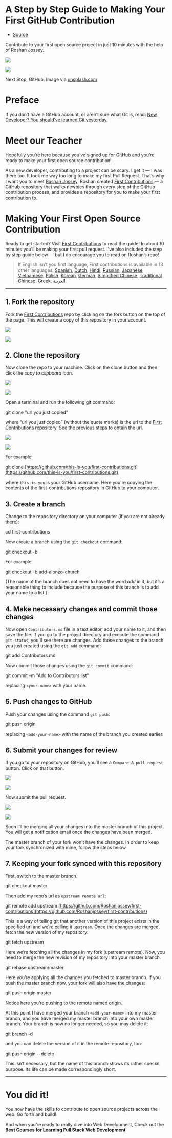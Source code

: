 A Step by Step Guide to Making Your First GitHub Contribution
==

- [Source](https://codeburst.io/a-step-by-step-guide-to-making-your-first-github-contribution-5302260a2940)

Contribute to your first open source project in just 10 minutes with the help of Roshan Jossey.

![](https://miro.medium.com/max/30/1*YZA9KJvP5YEboTTnzDRoJg.jpeg?q=20)

![](https://miro.medium.com/max/4928/1*YZA9KJvP5YEboTTnzDRoJg.jpeg)

Next Stop, GitHub. Image via  [unsplash.com](https://unsplash.com/search/one?photo=-iRRwNrwo5o)

# Preface

If you don’t have a GitHub account, or aren’t sure what Git is, read:  [New Developer? You should’ve learned Git yesterday.](https://codeburst.io/number-one-piece-of-advice-for-new-developers-ddd08abc8bfa)

# Meet our Teacher

Hopefully you’re here because you’ve signed up for GitHub and you’re ready to make your first open source contribution!

As a new developer, contributing to a project can be scary. I get it — I was there too. It took me way too long to make my first Pull Request. That’s why I want you to meet  [Roshan Jossey](https://github.com/Roshanjossey). Roshan created  [First Contributions](https://github.com/Roshanjossey/first-contributions)  — a GitHub repository that walks newbies through every step of the GitHub contribution process, and provides a repository for you to make your first contribution to.

# Making Your First Open Source Contribution

Ready to get started? Visit  [First Contributions](https://github.com/Roshanjossey/first-contributions)  to read the guide! In about 10 minutes you’ll be making your first pull request. I’ve also included the step by step guide below — but I do encourage you to read on Roshan’s repo!

> If English isn’t you first language, First contributions is available in 13 other languages:  [Spanish](https://github.com/Roshanjossey/first-contributions/blob/master/translations/README.es.md),  [Dutch](https://github.com/Roshanjossey/first-contributions/blob/master/translations/README.nl.md),  [Hindi](https://github.com/Roshanjossey/first-contributions/blob/master/translations/README.hi.md),  [Russian](https://github.com/Roshanjossey/first-contributions/blob/master/translations/README.ru.md),  [Japanese](https://github.com/Roshanjossey/first-contributions/blob/master/translations/README.ja.md),  [Vietnamese](https://github.com/Roshanjossey/first-contributions/blob/master/translations/README.vn.md),  [Polish](https://github.com/Roshanjossey/first-contributions/blob/master/translations/README.pl.md),  [Korean](https://github.com/Roshanjossey/first-contributions/blob/master/translations/README.ko.md),  [German](https://github.com/Roshanjossey/first-contributions/blob/master/translations/README.de.md),  [Simplified Chinese](https://github.com/Roshanjossey/first-contributions/blob/master/translations/README.chs.md),  [Traditional Chinese](https://github.com/Roshanjossey/first-contributions/blob/master/translations/README.cht.md),  [Greek](https://github.com/Roshanjossey/first-contributions/blob/master/translations/README.gr.md),  [العربية](https://github.com/Roshanjossey/first-contributions/blob/master/translations/README.ar.md).

----------

## 1. Fork the repository

Fork the  [First Contributions](https://github.com/Roshanjossey/first-contributions)  repo by clicking on the fork button on the top of the page. This will create a copy of this repository in your account.

![](https://miro.medium.com/max/30/0*8NFC0LcrKJhDoQAG.png?q=20)

![](https://miro.medium.com/max/931/0*8NFC0LcrKJhDoQAG.png)

## 2. Clone the repository

Now clone the repo to your machine. Click on the clone button and then click the  _copy to clipboard_  icon.

![](https://miro.medium.com/max/30/0*J4YiNCc3AOOUMYTT.png?q=20)

![](https://miro.medium.com/max/971/0*J4YiNCc3AOOUMYTT.png)

Open a terminal and run the following git command:

git clone "url you just copied"

where “url you just copied” (without the quote marks) is the url to the  [First Contributions](https://github.com/Roshanjossey/first-contributions)  repository. See the previous steps to obtain the url.

![](https://miro.medium.com/max/30/0*D3fowk-gRvjlMJjQ.png?q=20)

![](https://miro.medium.com/max/861/0*D3fowk-gRvjlMJjQ.png)

For example:

git clone [https://github.com/this-is-you/first-contributions.git](https://github.com/this-is-you/first-contributions.git)

where  `this-is-you`  is your GitHub username. Here you're copying the contents of the first-contributions repository in GitHub to your computer.

## 3. Create a branch

Change to the repository directory on your computer (if you are not already there):

cd first-contributions

Now create a branch using the  `git checkout`  command:

git checkout -b <add-your-name>

For example:

git checkout -b add-alonzo-church

(The name of the branch does not need to have the word  _add_  in it, but it’s a reasonable thing to include because the purpose of this branch is to add your name to a list.)

## 4. Make necessary changes and commit those changes

Now open  `Contributors.md`  file in a text editor, add your name to it, and then save the file. If you go to the project directory and execute the command  `git status`, you'll see there are changes. Add those changes to the branch you just created using the  `git add`  command:

git add Contributors.md

Now commit those changes using the  `git commit`  command:

git commit -m "Add <your-name> to Contributors list"

replacing  `<your-name>`  with your name.

## 5. Push changes to GitHub

Push your changes using the command  `git push`:

git push origin <add-your-name>

replacing  `<add-your-name>`  with the name of the branch you created earlier.

## 6. Submit your changes for review

If you go to your repository on GitHub, you’ll see a  `Compare & pull request`  button. Click on that button.

![](https://miro.medium.com/max/30/0*F-LrOSu0kL3fO_Nt.png?q=20)

![](https://miro.medium.com/max/1400/0*F-LrOSu0kL3fO_Nt.png)

Now submit the pull request.

![](https://miro.medium.com/max/30/0*T1wiLQV5w5X42w1i.png?q=20)

![](https://miro.medium.com/max/1400/0*T1wiLQV5w5X42w1i.png)

Soon I’ll be merging all your changes into the master branch of this project. You will get a notification email once the changes have been merged.

The master branch of your fork won’t have the changes. In order to keep your fork synchronized with mine, follow the steps below.

## 7. Keeping your fork synced with this repository

First, switch to the master branch.

git checkout master

Then add my repo’s url as  `upstream remote url`:

git remote add upstream [https://github.com/Roshanjossey/first-contributions](https://github.com/Roshanjossey/first-contributions)

This is a way of telling git that another version of this project exists in the specified url and we’re calling it  `upstream`. Once the changes are merged, fetch the new version of my repository:

git fetch upstream

Here we’re fetching all the changes in my fork (upstream remote). Now, you need to merge the new revision of my repository into your master branch.

git rebase upstream/master

Here you’re applying all the changes you fetched to master branch. If you push the master branch now, your fork will also have the changes:

git push origin master

Notice here you’re pushing to the remote named origin.

At this point I have merged your branch  `<add-your-name>`  into my master branch, and you have merged my master branch into your own master branch. Your branch is now no longer needed, so you may delete it:

git branch -d <add-your-name>

and you can delete the version of it in the remote repository, too:

git push origin --delete <add-your-name>

This isn’t necessary, but the name of this branch shows its rather special purpose. Its life can be made correspondingly short.

----------

# You did it!

You now have the skills to contribute to open source projects across the web. Go forth and build!

And when you’re ready to really dive into Web Development, Check out the  [**Best Courses for Learning Full Stack Web Development**](https://codeburst.io/best-udemy-courses-for-learning-full-stack-web-development-45e2bd3ec28b)
<!--stackedit_data:
eyJoaXN0b3J5IjpbMTY4MDMyODM1Nl19
-->
